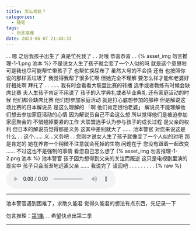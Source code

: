 ```yaml
---
title: 怎么相处？
categories:
  - 随笔
tags:
  - 勿言推理
date: 2023-06-07 21:43:33
---
```

.
.
嗯 之后我孩子出生了 真是忙死我了
.
.
对哦 恭喜恭喜
.
.
{% asset_img 勿言推理-1-1.png 池本 %}
不是说女人生了孩子就会变了一个人似的吗
就是这个意思啦
可是我也尽可能帮忙带孩子了
也帮忙换尿布了 虽然大号的不会换
还有 也按照你说的那样丢垃圾了
我觉得我帮了很多忙啊
但她完全不理解
要怎么样才能和老婆好好相处啊
拜托了
.
.
……
我有时会看看大联盟比赛的转播
选手或者教练有时候会缺席比赛
夫人生孩子肯定不用说了 孩子的入学典礼或者毕业典礼
还有家庭活动的时候 他们都会缺席比赛
他们想参加家庭活动
就是打心底想参加的那种
但是解说这场比赛的日本解说员
是这么理解的
「啊 他们肯定很怕老婆」
解说员不能理解他们想去参加家庭活动的心情
因为解说员自己不会这么想
所以觉得他们是被迫参加家庭聚会的
不惜翘掉要紧的工作
大联盟选手认为参与孩子的成长过程 是父亲的权利
但日本的解说员觉得那是义务
这其中差别就大了
……
池本警官 对您来说这是什么
.
.
这个……
义...义务吧
.
.
您刚才说女人生了孩子就像变了一个人似的对吧 那是肯定的
她在养育一个稍微不注意就会死掉的生物
问题在于 您没有跟着一起改变
……
不过这也不是强制的事情
看您自己怎么想了
{% asset_img 勿言推理-1-2.png 池本 %}
池本警官
孩子因为想得到父亲的关注而叛逆
这只是电视剧里演的
现实中 孩子只会渐渐地远离父亲
……
我说完了 请回吧
.
.
.
.
.
.
.
.
.
{% raw %}
<audio controls autoplay>
  <source src="/小狗圆舞曲.mp3" type="audio/mpeg">
  Your browser does not support the audio element.
</audio>

---

池本警官遇到困难了，求助久能君
觉得久能君的想法有点东西，先记录一下

勿言推理：[第1集](https://www.bilibili.com/bangumi/play/ep748162?spm_id_from=333.337.0.0)
.
.
希望快点出第二季

---
